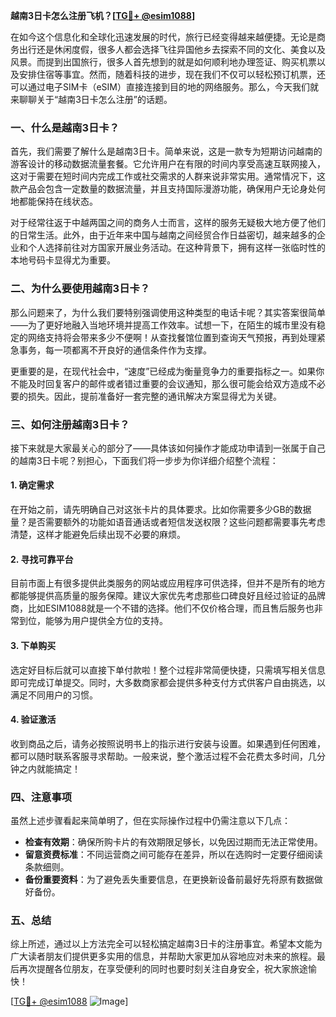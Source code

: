 **越南3日卡怎么注册飞机？[[TG💪+ @esim1088](https://t.me/s/esim1088)]**

在如今这个信息化和全球化迅速发展的时代，旅行已经变得越来越便捷。无论是商务出行还是休闲度假，很多人都会选择飞往异国他乡去探索不同的文化、美食以及风景。而提到出国旅行，很多人首先想到的就是如何顺利地办理签证、购买机票以及安排住宿等事宜。然而，随着科技的进步，现在我们不仅可以轻松预订机票，还可以通过电子SIM卡（eSIM）直接连接到目的地的网络服务。那么，今天我们就来聊聊关于“越南3日卡怎么注册”的话题。

### 一、什么是越南3日卡？

首先，我们需要了解什么是越南3日卡。简单来说，这是一款专为短期访问越南的游客设计的移动数据流量套餐。它允许用户在有限的时间内享受高速互联网接入，这对于需要在短时间内完成工作或社交需求的人群来说非常实用。通常情况下，这款产品会包含一定数量的数据流量，并且支持国际漫游功能，确保用户无论身处何地都能保持在线状态。

对于经常往返于中越两国之间的商务人士而言，这样的服务无疑极大地方便了他们的日常生活。此外，由于近年来中国与越南之间经贸合作日益密切，越来越多的企业和个人选择前往对方国家开展业务活动。在这种背景下，拥有这样一张临时性的本地号码卡显得尤为重要。

### 二、为什么要使用越南3日卡？

那么问题来了，为什么我们要特别强调使用这种类型的电话卡呢？其实答案很简单——为了更好地融入当地环境并提高工作效率。试想一下，在陌生的城市里没有稳定的网络支持将会带来多少不便啊！从查找餐馆位置到查询天气预报，再到处理紧急事务，每一项都离不开良好的通信条件作为支撑。

更重要的是，在现代社会中，“速度”已经成为衡量竞争力的重要指标之一。如果你不能及时回复客户的邮件或者错过重要的会议通知，那么很可能会给双方造成不必要的损失。因此，提前准备好一套完整的通讯解决方案显得尤为关键。

### 三、如何注册越南3日卡？

接下来就是大家最关心的部分了——具体该如何操作才能成功申请到一张属于自己的越南3日卡呢？别担心，下面我们将一步步为你详细介绍整个流程：

#### 1. 确定需求
在开始之前，请先明确自己对这张卡片的具体要求。比如你需要多少GB的数据量？是否需要额外的功能如语音通话或者短信发送权限？这些问题都需要事先考虑清楚，这样才能避免后续出现不必要的麻烦。

#### 2. 寻找可靠平台
目前市面上有很多提供此类服务的网站或应用程序可供选择，但并不是所有的地方都能够提供高质量的服务保障。建议大家优先考虑那些口碑良好且经过验证的品牌商，比如ESIM1088就是一个不错的选择。他们不仅价格合理，而且售后服务也非常到位，能够为用户提供全方位的支持。

#### 3. 下单购买
选定好目标后就可以直接下单付款啦！整个过程非常简便快捷，只需填写相关信息即可完成订单提交。同时，大多数商家都会提供多种支付方式供客户自由挑选，以满足不同用户的习惯。

#### 4. 验证激活
收到商品之后，请务必按照说明书上的指示进行安装与设置。如果遇到任何困难，都可以随时联系客服寻求帮助。一般来说，整个激活过程不会花费太多时间，几分钟之内就能搞定！

### 四、注意事项

虽然上述步骤看起来简单明了，但在实际操作过程中仍需注意以下几点：

- **检查有效期**：确保所购卡片的有效期限足够长，以免因过期而无法正常使用。
- **留意资费标准**：不同运营商之间可能存在差异，所以在选购时一定要仔细阅读条款细则。
- **备份重要资料**：为了避免丢失重要信息，在更换新设备前最好先将原有数据做好备份。

### 五、总结

综上所述，通过以上方法完全可以轻松搞定越南3日卡的注册事宜。希望本文能为广大读者朋友们提供更多实用的信息，并帮助大家更加从容地应对未来的旅程。最后再次提醒各位朋友，在享受便利的同时也要时刻关注自身安全，祝大家旅途愉快！

[[TG💪+ @esim1088](https://t.me/s/esim1088) ![Image](https://i.postimg.cc/4NQfJmqS/Snipaste-2025-05-13-00-14-12.png)]